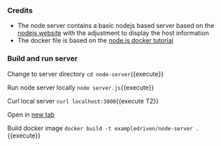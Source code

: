 ### Credits

* The node server contains a basic nodejs based server based on the [nodejs website](https://nodejs.org/en/about/) with the adjustment to display the host information
* The docker file is based on the [node.js docker tutorial](https://nodejs.org/en/docs/guides/nodejs-docker-webapp/) 

### Build and run server

Change to server directory `cd node-server`{{execute}}

Run node server locally `node server.js`{{execute}}

Curl local server `curl localhost:3000`{{execute T2}}

Open in [new tab](https://[[HOST_SUBDOMAIN]]-3000-[[KATACODA_HOST]].environments.katacoda.com/)

Build docker image `docker build -t exampledriven/node-server .`{{execute}}